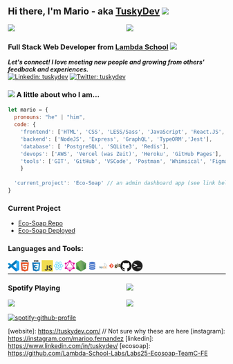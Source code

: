 <h2>
  Hi there, I'm Mario - aka 
  <a href="https://tuskydev.com/" target="_blank" >TuskyDev</a>
  <img 
    src="https://media.giphy.com/media/MwkyJ79beYGrhL56CF/giphy.gif" 
    width= "70"
  />
</h2>

<img align='right' src="https://media.giphy.com/media/UvJQnKhuHajX0yZXYO/giphy.gif" width="230">

<img src="https://img.shields.io/website?label=Portfolio&style=for-the-badge&url=https://tuskydev.com/" href="https://tuskydev.com/"/>

<h3>
  Full Stack Web Developer from 
  <a href="https://lambdaschool.com/" target="_blank">Lambda School</a>
  <img 
    src="https://media.giphy.com/media/okNF0ZTUeOQ2XavMLi/giphy.gif"
    width="40"
  />
</h3>

<em><b>Let's connect! I love meeting new people and growing from others' feedback and experiences.</b></em><br/>
[![Linkedin: tuskydev](https://img.shields.io/badge/-tuskydev-blue?style=flat-square&logo=Linkedin&logoColor=white&link=https://www.linkedin.com/in/tuskydev/)](https://www.linkedin.com/in/tuskydev/)
[![Twitter: tuskydev](https://img.shields.io/twitter/follow/tuskydev?style=social)](https://twitter.com/tuskydev)

<h3> 
  <img src="https://media.giphy.com/media/kKcKoPlL6RAtF6TZ0v/giphy.gif" width="50"/> 
  A little about who I am...
</h3>

```javascript
let mario = {
  pronouns: "he" | "him",
  code: {
    'frontend': ['HTML', 'CSS', 'LESS/Sass', 'JavaScript', 'React.JS', 'Next.JS','TypeScript', 'Styled-Components'],
    'backend': ['NodeJS', 'Express', 'GraphQL', 'TypeORM','Jest'],
    'database': [ 'PostgreSQL', 'SQLite3', 'Redis'],
    'devops': ['AWS', 'Vercel (was Zeit)', 'Heroku', 'GitHub Pages'],
    'tools': ['GIT', 'GitHub', 'VSCode', 'Postman', 'Whimsical', 'Figma', 'DB-Designer', 'React libraries'],
    }

  'current_project': 'Eco-Soap' // an admin dashboard app (see link below)
}
```

### Current Project

- [Eco-Soap Repo](https://github.com/Lambda-School-Labs/Labs25-Ecosoap-TeamC-FE)
- [Eco-Soap Deployed](https://www.c.ecosoap.dev/)

### Languages and Tools:

<img align="left" alt="Visual Studio Code" width="26px" src="https://raw.githubusercontent.com/github/explore/80688e429a7d4ef2fca1e82350fe8e3517d3494d/topics/visual-studio-code/visual-studio-code.png" />
<img align="left" alt="HTML5" width="26px" src="https://raw.githubusercontent.com/github/explore/80688e429a7d4ef2fca1e82350fe8e3517d3494d/topics/html/html.png" />
<img align="left" alt="CSS3" width="26px" src="https://raw.githubusercontent.com/github/explore/80688e429a7d4ef2fca1e82350fe8e3517d3494d/topics/css/css.png" />
<img align="left" alt="JavaScript" width="26px" src="https://raw.githubusercontent.com/github/explore/80688e429a7d4ef2fca1e82350fe8e3517d3494d/topics/javascript/javascript.png" />
<img align="left" alt="React" width="26px" src="https://raw.githubusercontent.com/github/explore/80688e429a7d4ef2fca1e82350fe8e3517d3494d/topics/react/react.png" />
<img align="left" alt="GraphQL" width="26px" src="https://raw.githubusercontent.com/github/explore/80688e429a7d4ef2fca1e82350fe8e3517d3494d/topics/graphql/graphql.png" />
<img align="left" alt="Node.js" width="26px" src="https://raw.githubusercontent.com/github/explore/80688e429a7d4ef2fca1e82350fe8e3517d3494d/topics/nodejs/nodejs.png" />
<img align="left" alt="SQL" width="26px" src="https://raw.githubusercontent.com/github/explore/80688e429a7d4ef2fca1e82350fe8e3517d3494d/topics/sql/sql.png" />
<img align="left" alt="MySQL" width="26px" src="https://raw.githubusercontent.com/github/explore/80688e429a7d4ef2fca1e82350fe8e3517d3494d/topics/mysql/mysql.png" />
<img align="left" alt="Git" width="26px" src="https://raw.githubusercontent.com/github/explore/80688e429a7d4ef2fca1e82350fe8e3517d3494d/topics/git/git.png" />
<img align="left" alt="GitHub" width="26px" src="https://raw.githubusercontent.com/github/explore/78df643247d429f6cc873026c0622819ad797942/topics/github/github.png" />
<img align="left" alt="Terminal" width="26px" src="https://raw.githubusercontent.com/github/explore/80688e429a7d4ef2fca1e82350fe8e3517d3494d/topics/terminal/terminal.png" />

<br />

---

<h3>
  Spotify Playing
  <img align='right' src="https://media.giphy.com/media/jSPJNgaJ2QSnjpGON9/giphy.gif" width="230">
</h3>

<img align='right' src="https://media.giphy.com/media/jSPJNgaJ2QSnjpGON9/giphy.gif" width="230">

<img
  src="https://media.giphy.com/media/jSPJNgaJ2QSnjpGON9/giphy.gif" width=250
/>

[![spotify-github-profile](https://spotify-github-profile.vercel.app/api/view?uid=312zj0dauzngy8xuzkuh27bn4&cover_image=true&theme=natemoo-re&show_offline=false&background_color=121212&interchange=true&bar_color=53b14f&bar_color_cover=true)](https://spotify-github-profile.vercel.app/api/view?uid=312zj0dauzngy8xuzkuh27bn4&redirect=true)

[website]: https://tuskydev.com/ // Not sure why these are here
[instagram]: https://instagram.com/marioo.fernandez
[linkedin]: https://www.linkedin.com/in/tuskydev/
[ecosoap]: https://github.com/Lambda-School-Labs/Labs25-Ecosoap-TeamC-FE
